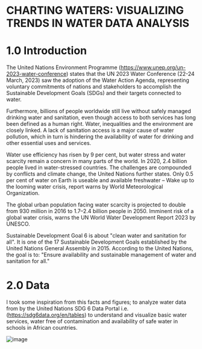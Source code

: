 # CHARTING WATERS: VISUALIZING TRENDS IN WATER DATA ANALYSIS

# 1.0 Introduction
The United Nations Environment Programme (https://www.unep.org/un-2023-water-conference) states that the UN 2023 Water Conference (22-24 March, 2023) saw the adoption of the Water Action Agenda, representing voluntary commitments of nations and stakeholders to accomplish the Sustainable Development Goals (SDGs) and their targets connected to water.

Furthermore, billions of people worldwide still live without safely managed drinking water and sanitation, even though access to both services has long been defined as a human right. Water, inequalities and the environment are closely linked. A lack of sanitation access is a major cause of water pollution, which in turn is hindering the availability of water for drinking and other essential uses and services.

Water use efficiency has risen by 9 per cent, but water stress and water scarcity remain a concern in many parts of the world. In 2020, 2.4 billion people lived in water-stressed countries. The challenges are compounded by conflicts and climate change, the United Nations further states. Only 0.5 per cent of water on Earth is useable and available freshwater – Wake up to the looming water crisis, report warns by World Meteorological Organization.

The global urban population facing water scarcity is projected to double from 930 million in 2016 to 1.7–2.4 billion people in 2050. Imminent risk of a global water crisis, warns the UN World Water Development Report 2023 by UNESCO.

Sustainable Development Goal 6 is about "clean water and sanitation for all". It is one of the 17 Sustainable Development Goals established by the United Nations General Assembly in 2015. According to the United Nations, the goal is to: "Ensure availability and sustainable management of water and sanitation for all."

# 2.0 Data

I took some inspiration from this facts and figures; to analyze water data from by the United Nations SDG 6 Data Portal i.e. (https://sdg6data.org/en/tables) to understand and visualize basic water services, water free of contamination and availability of safe water in schools in African countries.

![image](https://github.com/26margaretwanjiru/Clean-Water-Data-Analysis/assets/34502518/c235aca6-fb73-49bf-953c-01ca52ce8f29)




